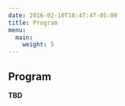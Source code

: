 ```yaml
---
date: 2016-02-10T18:47:47-05:00
title: Program
menu:
  main:
    weight: 5
---
```


## Program

**TBD**
